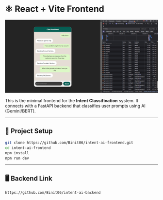 # ⚛️ React + Vite Frontend

![Intent AI ScreenShot](intent_ai_images.png)

This is the minimal frontend for the **Intent Classification** system. It connects with a FastAPI backend that classifies user prompts using AI (Gemini/BERT).

---

## 🚀 Project Setup

```bash
git clone https://github.com/Binit06/intent-ai-frontend.git
cd intent-ai-frontend
npm install
npm run dev
```

---
## 🖥️ Backend Link

```bash
https://github.com/Binit06/intent-ai-backend
```